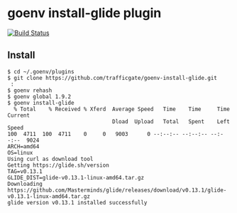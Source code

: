 # goenv install-glide plugin

[![Build Status](https://travis-ci.org/trafficgate/goenv-install-glide.svg?branch=master)](https://travis-ci.org/trafficgate/goenv-install-glide)

## Install

```console
$ cd ~/.goenv/plugins
$ git clone https://github.com/trafficgate/goenv-install-glide.git
 :
$ goenv rehash
$ goenv global 1.9.2
$ goenv install-glide
  % Total    % Received % Xferd  Average Speed   Time    Time     Time  Current
                                 Dload  Upload   Total   Spent    Left  Speed
100  4711  100  4711    0     0   9003      0 --:--:-- --:--:-- --:--:--  9024
ARCH=amd64
OS=linux
Using curl as download tool
Getting https://glide.sh/version
TAG=v0.13.1
GLIDE_DIST=glide-v0.13.1-linux-amd64.tar.gz
Downloading https://github.com/Masterminds/glide/releases/download/v0.13.1/glide-v0.13.1-linux-amd64.tar.gz
glide version v0.13.1 installed successfully
```
